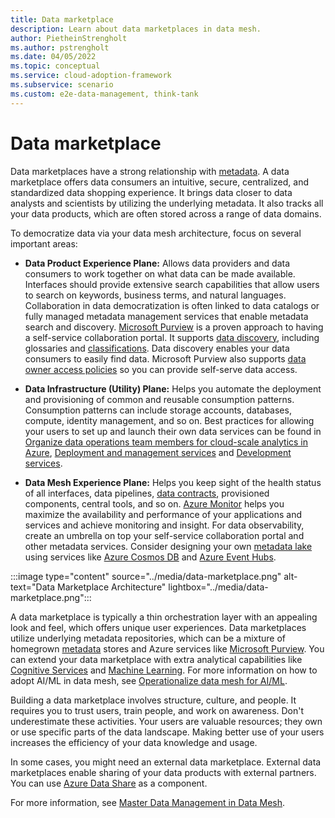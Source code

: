 ```yaml
---
title: Data marketplace
description: Learn about data marketplaces in data mesh.
author: PietheinStrengholt
ms.author: pstrengholt
ms.date: 04/05/2022
ms.topic: conceptual
ms.service: cloud-adoption-framework
ms.subservice: scenario
ms.custom: e2e-data-management, think-tank
---
```

# Data marketplace

Data marketplaces have a strong relationship with [metadata](../govern-metadata-standards.md). A data marketplace offers data consumers an intuitive, secure, centralized, and standardized data shopping experience. It brings data closer to data analysts and scientists by utilizing the underlying metadata. It also tracks all your data products, which are often stored across a range of data domains.

To democratize data via your data mesh architecture, focus on several important areas:

- **Data Product Experience Plane:** Allows data providers and data consumers to work together on what data can be made available. Interfaces should provide extensive search capabilities that allow users to search on keywords, business terms, and natural languages. Collaboration in data democratization is often linked to data catalogs or fully managed metadata management services that enable metadata search and discovery.  [Microsoft Purview](/azure/purview) is a proven approach to having a self-service collaboration portal. It supports [data discovery](/azure/purview/how-to-browse-catalog), including glossaries and [classifications](/azure/purview/classification-insights). Data discovery enables your data consumers to easily find data. Microsoft Purview also supports [data owner access policies](/azure/purview/how-to-data-owner-policy-authoring-generic) so you can provide self-serve data access.

- **Data Infrastructure (Utility) Plane:** Helps you automate the deployment and provisioning of common and reusable consumption patterns. Consumption patterns can include storage accounts, databases, compute, identity management, and so on. Best practices for allowing your users to set up and launch their own data services can be found in [Organize data operations team members for cloud-scale analytics in Azure](../../data-management/organize.md), [Deployment and management services](/azure/azure-resource-manager/management/overview) and [Development services](/azure/devops).

- **Data Mesh Experience Plane:** Helps you keep sight of the health status of all interfaces, data pipelines, [data contracts](./data-contracts.md), provisioned components, central tools, and so on. [Azure Monitor](/azure/azure-monitor/) helps you maximize the availability and performance of your applications and services and achieve monitoring and insight. For data observability, create an umbrella on top your self-service collaboration portal and other metadata services. Consider designing your own [metadata lake](../govern-metadata-standards.md) using services like [Azure Cosmos DB](/azure/cosmos-db/) and [Azure Event Hubs](/azure/event-hubs/).

:::image type="content" source="../media/data-marketplace.png" alt-text="Data Marketplace Architecture" lightbox="../media/data-marketplace.png":::

A data marketplace is typically a thin orchestration layer with an appealing look and feel, which offers unique user experiences. Data marketplaces utilize underlying metadata repositories, which can be a mixture of homegrown [metadata](../govern-metadata-standards.md) stores and Azure services like [Microsoft Purview](/azure/purview/). You can extend your data marketplace with extra analytical capabilities like [Cognitive Services](/azure/cognitive-services) and [Machine Learning](/azure/machine-learning). For more information on how to adopt AI/ML in data mesh, see [Operationalize data mesh for AI/ML](operationalize-data-mesh-for-ai-ml.md).

Building a data marketplace involves structure, culture, and people. It requires you to trust users, train people, and work on awareness. Don't underestimate these activities. Your users are valuable resources; they own or use specific parts of the data landscape. Making better use of your users increases the efficiency of your data knowledge and usage.

In some cases, you might need an external data marketplace. External data marketplaces enable sharing of your data products with external partners. You can use [Azure Data Share](/azure/data-share) as a component.

For more information, see [Master Data Management in Data Mesh](data-mesh-master-data-management.md).
